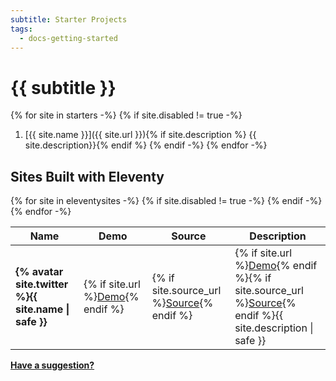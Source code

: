 ```yaml
---
subtitle: Starter Projects
tags:
  - docs-getting-started
---
```

# {{ subtitle }}

{% for site in starters -%}
{% if site.disabled != true -%}
1. [{{ site.name }}]({{ site.url }}){% if site.description %} {{ site.description}}{% endif %}
{% endif -%}
{% endfor -%}

## Sites Built with Eleventy

<table>
  <thead>
    <tr>
      <th>Name</th>
      <th class="bp-notsm"><span class="sr-only">Demo</span></th>
      <th class="bp-notsm"><span class="sr-only">Source</span></th>
      <th>Description</th>
    </tr>
  </thead>
  <tbody>
{% for site in eleventysites -%}
{% if site.disabled != true -%}
    <tr>
      <td><strong>{% avatar site.twitter %}{{ site.name | safe }}</strong></td>
      <td class="bp-notsm">{% if site.url %}<a href="{{ site.url }}" class="minilink">Demo</a>{% endif %}</td>
      <td class="bp-notsm">{% if site.source_url %}<a href="{{ site.source_url }}" class="minilink">Source</a>{% endif %}</td>
      <td>{% if site.url %}<a href="{{ site.url }}" class="minilink bp-sm">Demo</a>{% endif %}{% if site.source_url %}<a href="{{ site.source_url }}" class="minilink bp-sm">Source</a>{% endif %}{{ site.description | safe }}</td>
    </tr>
{% endif -%}
{% endfor -%}
  </tbody>
</table>

<a href="https://github.com/11ty/11ty.io/issues/new?title=I+built+a+site+with+Eleventy!"><strong>Have a suggestion?</strong></a>